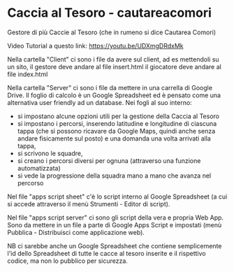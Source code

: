 # Caccia al Tesoro - cautareacomori
Gestore di più Caccie al Tesoro (che in rumeno si dice Cautarea Comori)

Video Tutorial a questo link: https://youtu.be/UDXmgDRdxMk

Nella cartella "Client" ci sono i file da avere sul client, ad es mettendoli su un sito, 
il gestore deve andare al file insert.html
il giocatore deve andare al file index.html

Nella cartella "Server" ci sono i file da mettere in una carrella di Google Drive.
Il foglio di calcolo è un Google Spreadsheet ed è pensato come una alternativa user friendly ad un database.
Nei fogli al suo interno:
  - si impostano alcune opzioni utili per la gestione della Caccia al Tesoro
  - si impostano i percorsi, inserendo latitudine e longitudine di ciascuna tappa (che si possono ricavare da Google Maps, quindi anche senza andare fisicamente sul posto) e una domanda una volta arrivati alla tappa,
  - si scrivono le squadre,
  - si creano i percorsi diversi per ognuna (attraverso una funzione automatizzata)
  - si vede la progressione della squadra mano a mano che avanza nel percorso

Nel file "apps script sheet" c'è lo script interno al Google Spreadsheet (a cui si accede attraverso il menù Strumenti - Editor di script).

Nel file "apps script server" ci sono gli script della vera e propria Web App.
Sono da mettere in un file a parte di Google Apps Script e impostati (menù Pubblica - Distribuisci come applicazione web).

NB ci sarebbe anche un Google Spreadsheet che contiene semplicemente l'id dello Spreadsheet di tutte le cacce al tesoro inserite e il rispettivo codice, ma non lo pubblico per sicurezza.

